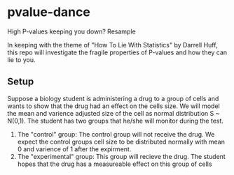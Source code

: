 # pvalue-dance
High P-values keeping you down? Resample

In keeping with the theme of "How To Lie With Statistics" by Darrell Huff, this repo will investigate the fragile properties of P-values and how they can lie to you.  

## Setup
Suppose a biology student is administering a drug to a group of cells and wants to show that the drug had an effect on the cells size.  We will model the mean and varience adjusted size of the cell as normal distribution S ~ N(0,1).  The student has two groups that he/she will monitor during the test.  
  1. The "control" group:  The control group will not receive the drug.  We expect the control groups cell size to be distributed normally with mean 0 and varience of 1 after the expirment.  
  2. The "experimental" group:  This group will recieve the drug.  The student hopes that the drug has a measureable effect on this group of cells
